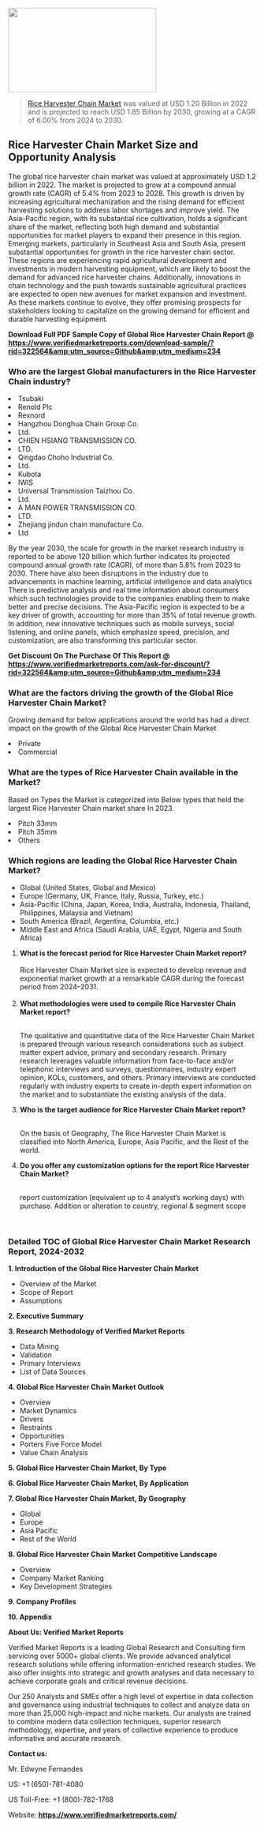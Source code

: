 
<img src="https://ffe5etoiles.com/wp-content/uploads/2024/12/MST1-300x171.png" alt="" width="300" height="171" class="alignnone size-medium wp-image-20088" /><blockquote><p><p><a href="https://www.verifiedmarketreports.com/download-sample/?rid=322564&utm_source=Github&utm_medium=234" target="_blank">Rice Harvester Chain Market</a> was valued at USD 1.20 Billion in 2022 and is projected to reach USD 1.85 Billion by 2030, growing at a CAGR of 6.00% from 2024 to 2030.</p></blockquote><p><h2>Rice Harvester Chain Market Size and Opportunity Analysis</h2> The global rice harvester chain market was valued at approximately USD 1.2 billion in 2022. The market is projected to grow at a compound annual growth rate (CAGR) of 5.4% from 2023 to 2028. This growth is driven by increasing agricultural mechanization and the rising demand for efficient harvesting solutions to address labor shortages and improve yield. The Asia-Pacific region, with its substantial rice cultivation, holds a significant share of the market, reflecting both high demand and substantial opportunities for market players to expand their presence in this region. Emerging markets, particularly in Southeast Asia and South Asia, present substantial opportunities for growth in the rice harvester chain sector. These regions are experiencing rapid agricultural development and investments in modern harvesting equipment, which are likely to boost the demand for advanced rice harvester chains. Additionally, innovations in chain technology and the push towards sustainable agricultural practices are expected to open new avenues for market expansion and investment. As these markets continue to evolve, they offer promising prospects for stakeholders looking to capitalize on the growing demand for efficient and durable harvesting equipment. </p><p class=""><strong>Download Full PDF Sample Copy of Global Rice Harvester Chain Report @ <a href="https://www.verifiedmarketreports.com/download-sample/?rid=322564&amp;utm_source=Github&amp;utm_medium=234" target="_blank">https://www.verifiedmarketreports.com/download-sample/?rid=322564&amp;utm_source=Github&amp;utm_medium=234</a></strong></p><h3 id="" class="">Who are the largest Global manufacturers in the Rice Harvester Chain industry?</h3><p><li>Tsubaki</li><li> Renold Plc</li><li> Rexnord</li><li> Hangzhou Donghua Chain Group Co.</li><li>Ltd.</li><li> CHIEN HSIANG TRANSMISSION CO.</li><li> LTD.</li><li> Qingdao Choho Industrial Co.</li><li>Ltd.</li><li> Kubota</li><li> IWIS</li><li> Universal Transmission Taizhou Co.</li><li> Ltd.</li><li> A MAN POWER TRANSMISSION CO.</li><li> LTD.</li><li> Zhejiang jindun chain manufacture Co.</li><li>Ltd</li></p><div class=""><div class="" dir="" data-message-author-role="" data-message-id="" data-message-model-slug=""><div class=""><div class=""><div class=""><div class="" dir="" data-message-author-role="" data-message-id="" data-message-model-slug=""><div class=""><div class=""><p>By the year 2030, the scale for growth in the market research industry is reported to be above 120 billion which further indicates its projected compound annual growth rate (CAGR), of more than 5.8% from 2023 to 2030. There have also been disruptions in the industry due to advancements in machine learning, artificial intelligence and data analytics There is predictive analysis and real time information about consumers which such technologies provide to the companies enabling them to make better and precise decisions. The Asia-Pacific region is expected to be a key driver of growth, accounting for more than 35% of total revenue growth. In addition, new innovative techniques such as mobile surveys, social listening, and online panels, which emphasize speed, precision, and customization, are also transforming this particular sector.</p><p><strong>Get Discount On The Purchase Of This Report @&nbsp; <a href="https://www.verifiedmarketreports.com/ask-for-discount/?rid=322564&amp;utm_source=Github&amp;utm_medium=234" target="_blank">https://www.verifiedmarketreports.com/ask-for-discount/?rid=322564&amp;utm_source=Github&amp;utm_medium=234</a></strong></p></div></div></div></div></div></div></div></div><h3 id="" class="">What are the factors driving the growth of the Global Rice Harvester Chain Market?</h3><p id="" class="">Growing demand for below applications around the world has had a direct impact on the growth of the Global Rice Harvester Chain Market</p><p id="" class=""><li>Private</li><li> Commercial</li></p><h3 id="" class="">What are the types of Rice Harvester Chain available in the Market?</h3><p id="" class="">Based on Types the Market is categorized into Below types that held the largest Rice Harvester Chain market share In 2023.</p><p id="" class=""><li>Pitch 33mm</li><li> Pitch 35mm</li><li> Others</li></p><h3 id="" class="">Which regions are leading the Global Rice Harvester Chain Market?</h3><ul><li>Global (United States, Global and Mexico)</li><li>Europe (Germany, UK, France, Italy, Russia, Turkey, etc.)</li><li>Asia-Pacific (China, Japan, Korea, India, Australia, Indonesia, Thailand, Philippines, Malaysia and Vietnam)</li><li>South America (Brazil, Argentina, Columbia, etc.)</li><li>Middle East and Africa (Saudi Arabia, UAE, Egypt, Nigeria and South Africa)</li></ul><p><ol><li><strong>What is the forecast period for Rice Harvester Chain Market report?<br /></strong><br /><span data-sheets-root="1" data-sheets-value="{&quot;1&quot;:2,&quot;2&quot;:&quot;XXXX size is expected to develop revenue and exponential market growth at a remarkable CAGR during the forecast period from 2024&ndash;2030.&quot;}" data-sheets-userformat="{&quot;2&quot;:12674,&quot;4&quot;:{&quot;1&quot;:2,&quot;2&quot;:16776960},&quot;10&quot;:2,&quot;11&quot;:0,&quot;15&quot;:&quot;Arial&quot;,&quot;16&quot;:12}">Rice Harvester Chain Market size is expected to develop revenue and exponential market growth at a remarkable CAGR during the forecast period from 2024&ndash;2031.</span><br /><br /></li><li><strong>What methodologies were used to compile Rice Harvester Chain Market report?<br /><br /></strong><p>The qualitative and quantitative data of the&nbsp;Rice Harvester Chain Market is prepared through various research considerations such as subject matter expert advice, primary and secondary research. Primary research leverages valuable information from face-to-face and/or telephonic interviews and surveys, questionnaires, industry expert opinion, KOLs, customers, and others. Primary interviews are conducted regularly with industry experts to create in-depth expert information on the market and to substantiate the existing analysis of the data.&nbsp;</p></li><li><strong>Who is the target audience for Rice Harvester Chain Market report?<br /><br /></strong><p>On the basis of Geography, The&nbsp;Rice Harvester Chain Market is classified into North America, Europe, Asia Pacific, and the Rest of the world.</p></li><li><strong>Do you offer any customization options for the report Rice Harvester Chain Market?<br /><br /></strong><p>report customization (equivalent up to 4 analyst&rsquo;s working days) with purchase. Addition or alteration to country, regional &amp; segment scope</p><p>&nbsp;</p></li></ol></p><h3 id="" class="">Detailed TOC of Global Rice Harvester Chain Market Research Report, 2024-2032</h3><p id="" class=""><strong>1. Introduction of the Global Rice Harvester Chain Market</strong></p><ul><li>Overview of the Market</li><li>Scope of Report</li><li>Assumptions</li></ul><p id="" class=""><strong>2. Executive Summary</strong></p><p id="" class=""><strong>3. Research Methodology of&nbsp;Verified Market Reports</strong></p><ul><li>Data Mining</li><li>Validation</li><li>Primary Interviews</li><li>List of Data Sources</li></ul><p id="" class=""><strong>4. Global Rice Harvester Chain Market Outlook</strong></p><ul><li>Overview</li><li>Market Dynamics</li><li>Drivers</li><li>Restraints</li><li>Opportunities</li><li>Porters Five Force Model</li><li>Value Chain Analysis</li></ul><p id="" class=""><strong>5. Global Rice Harvester Chain Market, By&nbsp;Type</strong></p><p id="" class=""><strong>6. Global Rice Harvester Chain Market, By Application</strong></p><p id="" class=""><strong>7. Global Rice Harvester Chain Market, By Geography</strong></p><ul><li>Global</li><li>Europe</li><li>Asia Pacific</li><li>Rest of the World</li></ul><p id="" class=""><strong>8. Global Rice Harvester Chain Market Competitive Landscape</strong></p><ul><li>Overview</li><li>Company Market Ranking</li><li>Key Development Strategies</li></ul><p id="" class=""><strong>9. Company Profiles</strong></p><p id="" class=""><strong>10. Appendix</strong></p><p id="" class=""><strong>About Us: Verified Market Reports</strong></p><p id="" class="">Verified Market Reports is a leading Global Research and Consulting firm servicing over 5000+ global clients. We provide advanced analytical research solutions while offering information-enriched research studies. We also offer insights into strategic and growth analyses and data necessary to achieve corporate goals and critical revenue decisions.</p><p id="" class="">Our 250 Analysts and SMEs offer a high level of expertise in data collection and governance using industrial techniques to collect and analyze data on more than 25,000 high-impact and niche markets. Our analysts are trained to combine modern data collection techniques, superior research methodology, expertise, and years of collective experience to produce informative and accurate research.</p><p id="" class=""><strong>Contact us:</strong></p><p id="" class="">Mr. Edwyne Fernandes</p><p id="" class="">US: +1 (650)-781-4080</p><p id="" class="">US Toll-Free: +1 (800)-782-1768</p><p id="" class="">Website: <a target="" data-test-app-aware-link=""><strong>https://www.verifiedmarketreports.com/</strong></a></p>
